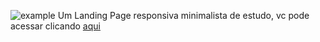 ![example](https://github.com/user-attachments/assets/1c2983f8-8f96-4d16-8817-8d65d6a107c8)
Um Landing Page responsiva minimalista de estudo, vc pode acessar clicando <a href="https://gabrieloliveira-hub.github.io/responsive-2"/> aqui</a>
